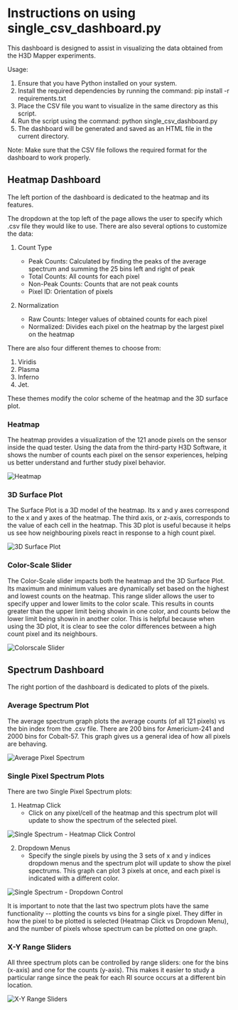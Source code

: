 # Instructions on using single_csv_dashboard.py

This dashboard is designed to assist in visualizing the data obtained from the H3D Mapper experiments.

Usage:

1. Ensure that you have Python installed on your system.
2. Install the required dependencies by running the command: pip install -r requirements.txt
3. Place the CSV file you want to visualize in the same directory as this script.
4. Run the script using the command: python single_csv_dashboard.py
5. The dashboard will be generated and saved as an HTML file in the current directory.

Note: Make sure that the CSV file follows the required format for the dashboard to work properly.

## Heatmap Dashboard
The left portion of the dashboard is dedicated to the heatmap and its features.

The dropdown at the top left of the page allows the user to specify which .csv file they would like to use. There are also several options to customize the data:

1. Count Type
    * Peak Counts: Calculated by finding the peaks of the average spectrum and summing the 25 bins left and right of peak
    * Total Counts: All counts for each pixel 
    * Non-Peak Counts: Counts that are not peak counts
    * Pixel ID: Orientation of pixels

2. Normalization
    * Raw Counts: Integer values of obtained counts for each pixel
    * Normalized: Divides each pixel on the heatmap by the largest pixel on the heatmap

There are also four different themes to choose from: 

1. Viridis
2. Plasma
3. Inferno
4. Jet. 

These themes modify the color scheme of the heatmap and the 3D surface plot.

### Heatmap
The heatmap provides a visualization of the 121 anode pixels on the sensor inside the quad tester. Using the data from the third-party H3D Software, it shows the number of counts each pixel on the sensor experiences, helping us better understand and further study pixel behavior.

![Heatmap](/assets/heatmap.png)

### 3D Surface Plot
The Surface Plot is a 3D model of the heatmap. Its x and y axes correspond to the x and y axes of the heatmap. The third axis, or z-axis, corresponds to the value of each cell in the heatmap. This 3D plot is useful because it helps us see how neighbouring pixels react in response to a high count pixel. 

![3D Surface Plot](/assets/surface_plot.png)

### Color-Scale Slider
The Color-Scale slider impacts both the heatmap and the 3D Surface Plot. Its maximum and minimum values are dynamically set based on the highest and lowest counts on the heatmap. This range slider allows the user to specify upper and lower limits to the color scale. This results in counts greater than the upper limit being showin in one color, and counts below the lower limit being showin in another color. This is helpful because when using the 3D plot, it is clear to see the color differences between a high count pixel and its neighbours.

![Colorscale Slider](/assets/colorscale_slider.png)

## Spectrum Dashboard
The right portion of the dashboard is dedicated to plots of the pixels. 

### Average Spectrum Plot
The average spectrum graph plots the average counts (of all 121 pixels) vs the bin index from the .csv file. There are 200 bins for Americium-241 and 2000 bins for Cobalt-57. This graph gives us a general idea of how all pixels are behaving. 

![Average Pixel Spectrum](/assets/avg_spectrum.png)

### Single Pixel Spectrum Plots
There are two Single Pixel Spectrum plots: 

1. Heatmap Click
    * Click on any pixel/cell of the heatmap and this spectrum plot will update to show the spectrum of the selected pixel.

![Single Spectrum - Heatmap Click Control](/assets/single_spectrum_click.png)

2. Dropdown Menus
    * Specify the single pixels by using the 3 sets of x and y indices dropdown menus and the spectrum plot will update to show the pixel spectrums. This graph can plot 3 pixels at once, and each pixel is indicated with a different color. 

![Single Spectrum - Dropdown Control](/assets/single_spectrum_dropdown_plot.png)

It is important to note that the last two spectrum plots have the same functionality -- plotting the counts vs bins for a single pixel. They differ in how the pixel to be plotted is selected (Heatmap Click vs Dropdown Menu), and the number of pixels whose spectrum can be plotted on one graph.

### X-Y Range Sliders
All three spectrum plots can be controlled by range sliders: one for the bins (x-axis) and one for the counts (y-axis). This makes it easier to study a particular range since the peak for each RI source occurs at a different bin location. 

![X-Y Range Sliders](/assets/xy_range_sliders.png)
